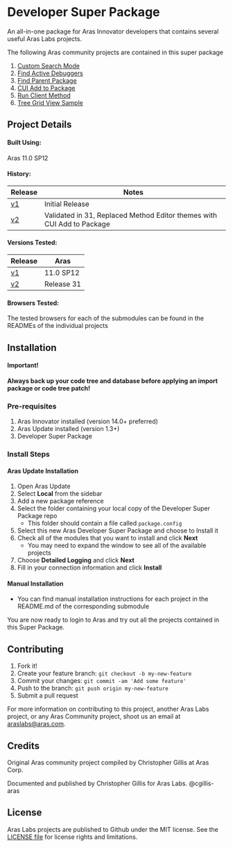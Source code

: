 # Developer Super Package

An all-in-one package for Aras Innovator developers that contains several useful Aras Labs projects.

The following Aras community projects are contained in this super package
1. [Custom Search Mode](https://github.com/ArasLabs/custom-search-mode/)
2. [Find Active Debuggers](https://github.com/ArasLabs/find-active-debuggers/)
3. [Find Parent Package](https://github.com/ArasLabs/find-parent-package/)
4. [CUI Add to Package](https://github.com/ArasLabs/cui-add-to-package)
5. [Run Client Method](https://github.com/ArasLabs/run-client-method/)
6. [Tree Grid View Sample](https://github.com/ArasLabs/tree-grid-view-sample/)

## Project Details

#### Built Using:
Aras 11.0 SP12

#### History:
Release | Notes
--------|--------
[v1](https://github.com/ArasLabs/Developer-Super-Package/releases/tag/v1) | Initial Release
[v2](https://github.com/ArasLabs/Developer-Super-Package/releases/tag/v2) | Validated in 31, Replaced Method Editor themes with CUI Add to Package
#### Versions Tested:
Release | Aras
--------|-------
[v1](https://github.com/ArasLabs/Developer-Super-Package/releases/tag/v1) | 11.0 SP12
[v2](https://github.com/ArasLabs/Developer-Super-Package/releases/tag/v2) | Release 31

#### Browsers Tested:
The tested browsers for each of the submodules can be found in the READMEs of the individual projects

## Installation

#### Important!
**Always back up your code tree and database before applying an import package or code tree patch!**

### Pre-requisites

1. Aras Innovator installed (version 14.0+ preferred)
2. Aras Update installed (version 1.3+)
3. Developer Super Package 

### Install Steps

#### Aras Update Installation

1. Open Aras Update
2. Select **Local** from the sidebar
3. Add a new package reference
4. Select the folder containing your local copy of the Developer Super Package repo
	* This folder should contain a file called `package.config`
5. Select this new Aras Developer Super Package and choose to Install it
6. Check all of the modules that you want to install and click **Next**
	* You may need to expand the window to see all of the available projects
7. Choose **Detailed Logging** and click **Next**
8. Fill in your connection information and click **Install**

#### Manual Installation

* You can find manual installation instructions for each project in the README.md of the corresponding submodule

You are now ready to login to Aras and try out all the projects contained in this Super Package.

## Contributing

1. Fork it!
2. Create your feature branch: `git checkout -b my-new-feature`
3. Commit your changes: `git commit -am 'Add some feature'`
4. Push to the branch: `git push origin my-new-feature`
5. Submit a pull request

For more information on contributing to this project, another Aras Labs project, or any Aras Community project, shoot us an email at araslabs@aras.com.

## Credits

Original Aras community project compiled by Christopher Gillis at Aras Corp.

Documented and published by Christopher Gillis for Aras Labs. @cgillis-aras

## License

Aras Labs projects are published to Github under the MIT license. See the [LICENSE file](./LICENSE) for license rights and limitations.